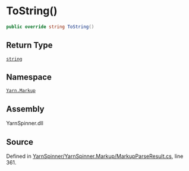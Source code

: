 # ToString\(\)

```csharp
public override string ToString()
```

## Return Type

[`string`](https://docs.microsoft.com/dotnet/api/System.String)

## Namespace

[`Yarn.Markup`](../)

## Assembly

YarnSpinner.dll

## Source

Defined in [YarnSpinner/YarnSpinner.Markup/MarkupParseResult.cs](https://github.com/YarnSpinnerTool/YarnSpinner//blob/develop/YarnSpinner/YarnSpinner.Markup/MarkupParseResult.cs#L361), line 361.

